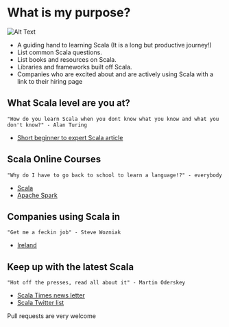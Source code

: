 
# What is my purpose?

![Alt Text](http://i.imgur.com/EdK1bag.gif)
* A guiding hand to learning Scala (It is a long but productive journey!)
* List common Scala questions.
* List books and resources on Scala.
* Libraries and frameworks built off Scala.
* Companies who are excited about and are actively using Scala with a link to their hiring page


## What Scala level are you at?
`"How do you learn Scala when you dont know what you know and what you don't know?" - Alan Turing`

* [Short beginner to expert Scala article](/articles/scala-level.md) 

## Scala Online Courses
`"Why do I have to go back to school to learn a language!?" - everybody`
* [Scala](/courses/scala.md)
* [Apache Spark](/courses/apache-spark.md)

## Companies using Scala in
`"Get me a feckin job" - Steve Wozniak`

* [Ireland](/companies/ireland.md)

## Keep up with the latest Scala
`"Hot off the presses, read all about it" - Martin Oderskey`
 
 * [Scala Times news letter](http://scalatimes.com/)
 * [Scala Twitter list](https://twitter.com/ConorFennell/lists/scala)

Pull requests are very welcome